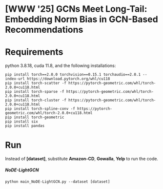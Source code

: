 # [WWW '25] GCNs Meet Long-Tail: Embedding Norm Bias in GCN-Based Recommendations

# Requirements
python 3.8.18, cuda 11.8, and the following installations:
```
pip install torch==2.0.0 torchvision==0.15.1 torchaudio==2.0.1 --index-url https://download.pytorch.org/whl/cu118
pip install torch-scatter -f https://pytorch-geometric.com/whl/torch-2.0.0+cu118.html
pip install torch-sparse -f https://pytorch-geometric.com/whl/torch-2.0.0+cu118.html
pip install torch-cluster -f https://pytorch-geometric.com/whl/torch-2.0.0+cu118.html
pip install torch-spline-conv -f https://pytorch-geometric.com/whl/torch-2.0.0+cu118.html
pip install torch-geometric
pip install six
pip install pandas
```

# Run
Instead of **[dataset]**, substitute **Amazon-CD**, **Gowalla**, **Yelp** to run the code.
##### NoDE-LightGCN
```
python main_NoDE-LightGCN.py --dataset [dataset]
```
